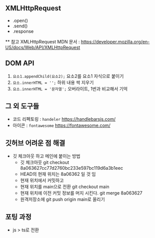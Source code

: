 ## XMLHttpRequest
- .open()
- .send()
- .response

 ** 참고 XMLHttpRequest MDN 문서 : https://developer.mozilla.org/en-US/docs/Web/API/XMLHttpRequest

## DOM API
1. `요소1.appendChild(요소2);` 요소2를 요소1 자식으로 붙이기
2. `요소.innerHTML = '';` 하위 내용 싹 지우기
3. `요소.innerHTML = '문자열';` 오버라이트, 1번과 비교해서 기억

## 그 외 도구들
- 코드 리펙토링 : `handeler` https://handlebarsjs.com/
- 아이콘 : `fontawesome`  https://fontawesome.com/

## 깃허브 어려운 점 해결
- 깃 체크아웃 하고 메인에 붙이는 방법
    - 깃 체크아웃 git checkout 8a063627cc77d2760bc233e597bc119d6a3b1eec
    - HEAD의 현재 위치는 8a06362 일 것 임
    - 현재 위치에서 커밋하고
    - 현재 위치를 main으로 전환 git checkout main
    - 현재 위치에 이전 커밋 정보를 머지 시킨다. git merge 8a063627
    - 원격저장소에 git push origin main로 올리기

## 포팅 과정
- js > ts로 전환